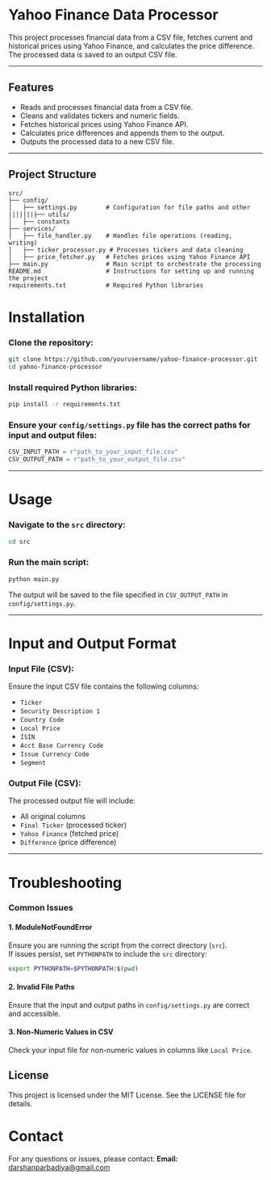 # Yahoo Finance Data Processor

This project processes financial data from a CSV file, fetches current and historical prices using Yahoo Finance, and calculates the price difference. The processed data is saved to an output CSV file.

---

## Features

- Reads and processes financial data from a CSV file.
- Cleans and validates tickers and numeric fields.
- Fetches historical prices using Yahoo Finance API.
- Calculates price differences and appends them to the output.
- Outputs the processed data to a new CSV file.

---

## Project Structure

```plaintext
src/
├── config/
│   ├── settings.py        # Configuration for file paths and other |||||||├── utils/ 
│   ├── constants
├── services/
│   ├── file_handler.py    # Handles file operations (reading, writing)
│   ├── ticker_processor.py # Processes tickers and data cleaning
│   ├── price_fetcher.py   # Fetches prices using Yahoo Finance API
├── main.py                # Main script to orchestrate the processing
README.md                  # Instructions for setting up and running the project
requirements.txt           # Required Python libraries
```
# Installation

### Clone the repository:
```bash
git clone https://github.com/yourusername/yahoo-finance-processor.git
cd yahoo-finance-processor
```

### Install required Python libraries:
```bash
pip install -r requirements.txt
```

### Ensure your `config/settings.py` file has the correct paths for input and output files:
```python
CSV_INPUT_PATH = r"path_to_your_input_file.csv"
CSV_OUTPUT_PATH = r"path_to_your_output_file.csv"
```

---

# Usage

### Navigate to the `src` directory:
```bash
cd src
```

### Run the main script:
```bash
python main.py
```

The output will be saved to the file specified in `CSV_OUTPUT_PATH` in `config/settings.py`.

---

# Input and Output Format

### Input File (CSV):  
Ensure the input CSV file contains the following columns:
- `Ticker`
- `Security Description 1`
- `Country Code`
- `Local Price`
- `ISIN`
- `Acct Base Currency Code`
- `Issue Currency Code`
- `Segment`

### Output File (CSV):  
The processed output file will include:
- All original columns
- `Final Ticker` (processed ticker)
- `Yahoo Finance` (fetched price)
- `Difference` (price difference)

---

# Troubleshooting

### Common Issues

#### 1. **ModuleNotFoundError**  
Ensure you are running the script from the correct directory (`src`).  
If issues persist, set `PYTHONPATH` to include the `src` directory:
```bash
export PYTHONPATH=$PYTHONPATH:$(pwd)
```

#### 2. **Invalid File Paths**  
Ensure that the input and output paths in `config/settings.py` are correct and accessible.

#### 3. **Non-Numeric Values in CSV**  
Check your input file for non-numeric values in columns like `Local Price`.

## License
This project is licensed under the MIT License. See the LICENSE file for details.

# Contact

For any questions or issues, please contact:
**Email:** [darshanparbadiya@gmail.com](mailto:darshanparbadiya@gmail.com)
